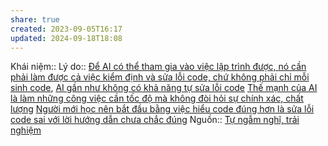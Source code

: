 ```yaml
---
share: true
created: 2023-09-05T16:17
updated: 2024-09-18T18:08
---
```

Khái niệm:: 
Lý do:: [Để AI có thể tham gia vào việc lập trình được, nó cần phải làm được cả việc kiểm định và sửa lỗi code, chứ không phải chỉ mỗi sinh code](./%C4%90%E1%BB%83%20AI%20c%C3%B3%20th%E1%BB%83%20tham%20gia%20v%C3%A0o%20vi%E1%BB%87c%20l%E1%BA%ADp%20tr%C3%ACnh%20%C4%91%C6%B0%E1%BB%A3c,%20n%C3%B3%20c%E1%BA%A7n%20ph%E1%BA%A3i%20l%C3%A0m%20%C4%91%C6%B0%E1%BB%A3c%20c%E1%BA%A3%20vi%E1%BB%87c%20ki%E1%BB%83m%20%C4%91%E1%BB%8Bnh%20v%C3%A0%20s%E1%BB%ADa%20l%E1%BB%97i%20code,%20ch%E1%BB%A9%20kh%C3%B4ng%20ph%E1%BA%A3i%20ch%E1%BB%89%20m%E1%BB%97i%20sinh%20code.md), [AI gần như không có khả năng tự sửa lỗi code](./AI%20g%E1%BA%A7n%20nh%C6%B0%20kh%C3%B4ng%20c%C3%B3%20kh%E1%BA%A3%20n%C4%83ng%20t%E1%BB%B1%20s%E1%BB%ADa%20l%E1%BB%97i%20code.md) 
[Thế mạnh của AI là làm những công việc cần tốc độ mà không đòi hỏi sự chính xác, chất lượng](../Ti%E1%BB%81m%20n%C4%83ng/Th%E1%BA%BF%20m%E1%BA%A1nh%20c%E1%BB%A7a%20AI%20l%C3%A0%20l%C3%A0m%20nh%E1%BB%AFng%20c%C3%B4ng%20vi%E1%BB%87c%20c%E1%BA%A7n%20t%E1%BB%91c%20%C4%91%E1%BB%99%20m%C3%A0%20kh%C3%B4ng%20%C4%91%C3%B2i%20h%E1%BB%8Fi%20s%E1%BB%B1%20ch%C3%ADnh%20x%C3%A1c,%20ch%E1%BA%A5t%20l%C6%B0%E1%BB%A3ng.md) 
[Người mới học nên bắt đầu bằng việc hiểu code đúng hơn là sửa lỗi code sai với lời hướng dẫn chưa chắc đúng](./Ng%C6%B0%E1%BB%9Di%20m%E1%BB%9Bi%20h%E1%BB%8Dc%20n%C3%AAn%20b%E1%BA%AFt%20%C4%91%E1%BA%A7u%20b%E1%BA%B1ng%20vi%E1%BB%87c%20hi%E1%BB%83u%20code%20%C4%91%C3%BAng%20h%C6%A1n%20l%C3%A0%20s%E1%BB%ADa%20l%E1%BB%97i%20code%20sai%20v%E1%BB%9Bi%20l%E1%BB%9Di%20h%C6%B0%E1%BB%9Bng%20d%E1%BA%ABn%20ch%C6%B0a%20ch%E1%BA%AFc%20%C4%91%C3%BAng.md) 
Nguồn:: [Tự ngẫm nghĩ, trải nghiệm](../../../../../%CE%9E%20Ngu%E1%BB%93n/T%E1%BB%B1%20ng%E1%BA%ABm%20ngh%C4%A9,%20tr%E1%BA%A3i%20nghi%E1%BB%87m.md)